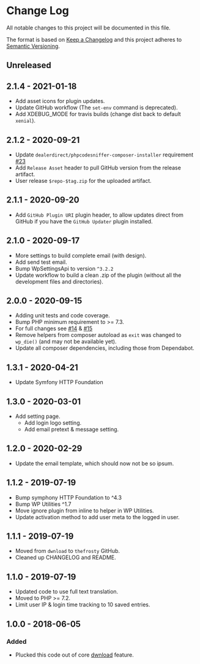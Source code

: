 # Change Log
All notable changes to this project will be documented in this file.

The format is based on [Keep a Changelog](http://keepachangelog.com/)
and this project adheres to [Semantic Versioning](http://semver.org/).

## Unreleased

## 2.1.4 - 2021-01-18
- Add asset icons for plugin updates.
- Update GitHub workflow (The `set-env` command is deprecated).
- Add XDEBUG_MODE for travis builds (change dist back to default `xenial`).

## 2.1.2 - 2020-09-21
- Update `dealerdirect/phpcodesniffer-composer-installer` requirement [#23](https://github.com/thefrosty/wp-login-locker/pull/23)
- Add `Release Asset` header to pull GitHub version from the release artifact.
- User release `$repo-$tag.zip` for the uploaded artifact.

## 2.1.1 - 2020-09-20
- Add `GitHub Plugin URI` plugin header, to allow updates direct from GitHub if you have the `GitHub Updater` plugin installed. 

## 2.1.0 - 2020-09-17
- More settings to build complete email (with design).
- Add send test email.
- Bump WpSettingsApi to version `^3.2.2`
- Update workflow to build a clean .zip of the plugin (without all the development files and directories).

## 2.0.0 - 2020-09-15
- Adding unit tests and code coverage.
- Bump PHP minimum requirement to >= 7.3.
- For full changes see [#14](https://github.com/thefrosty/wp-login-locker/pull/14) & 
[#15](https://github.com/thefrosty/wp-login-locker/pull/15)
- Remove helpers from composer autoload as `exit` was changed to `wp_die()` (and may not be available yet).
- Update all composer dependencies, including those from Dependabot.

## 1.3.1 - 2020-04-21
- Update Symfony HTTP Foundation

## 1.3.0 - 2020-03-01
- Add setting page.
    - Add login logo setting.
    - Add email pretext & message setting.

## 1.2.0 - 2020-02-29
- Update the email template, which should now not be so ipsum.

## 1.1.2 - 2019-07-19
- Bump symphony HTTP Foundation to ^4.3
- Bump WP Utilities ^1.7
- Move ignore plugin from inline to helper in WP Utilities.
- Update activation method to add user meta to the logged in user.

## 1.1.1 - 2019-07-19
- Moved from `dwnload` to `thefrosty` GitHub.
- Cleaned up CHANGELOG and README.

## 1.1.0 - 2019-07-19
- Updated code to use full text translation.
- Moved to PHP >= 7.2.
- Limit user IP & login time tracking to 10 saved entries.

## 1.0.0 - 2018-06-05
### Added
- Plucked this code out of core [dwnload](https://dwnload.io) feature.

